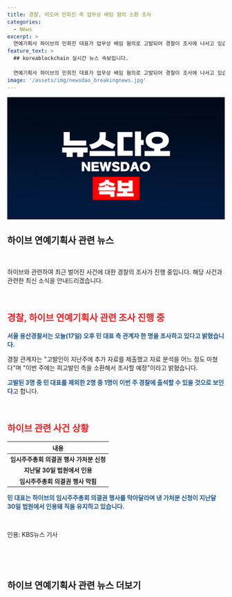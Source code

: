 ```yaml
---
title: 경찰, 어도어 민희진 측 업무상 배임 혐의 소환 조사
categories:
  - News
excerpt: >
  연예기획사 하이브의 민희진 대표가 업무상 배임 혐의로 고발되어 경찰이 조사에 나서고 있습니다. 경찰은 오늘(17일) 민 대표 측 관계자 한 명을 조사 중이며, 이에 앞서 서울경찰청은 고발인의 추가 자료를 분석하고 피고발인들을 이번 주에 소환할 예정이라 밝혔습니다. 민 대표는 가처분 신청으로 법원에 출석하며 임시주주총회 의결권 행사를 막아달라고 요청했습니다. 해당 소식은 논란을 불러일으키고 있습니다. (글자 수: 150자)
feature_text: >
  ## koreablockchain 실시간 뉴스 속보입니다.

  연예기획사 하이브의 민희진 대표가 업무상 배임 혐의로 고발되어 경찰이 조사에 나서고 있습니다. 경찰은 오늘(17일) 민 대표 측 관계자 한 명을 조사 중이며, 이에 앞서 서울경찰청은 고발인의 추가 자료를 분석하고 피고발인들을 이번 주에 소환할 예정이라 밝혔습니다. 민 대표는 가처분 신청으로 법원에 출석하며 임시주주총회 의결권 행사를 막아달라고 요청했습니다. 해당 소식은 논란을 불러일으키고 있습니다. (글자 수: 150자)
image: '/assets/img/newsdao_breakingnews.jpg'
---
```


<p><img src="/assets/img/newsdao_breakingnews.jpg" alt="koreablockchain 속보" /></p>

<h2 data-ke-size="size26">하이브 연예기획사 관련 뉴스</h2>

<p data-ke-size="size16">&nbsp;</p>

<p data-ke-size="size14">하이브와 관련하여 최근 벌어진 사건에 대한 경찰의 조사가 진행 중입니다. 해당 사건과 관련한 최신 소식을 안내드리겠습니다.</p>

<p data-ke-size="size16">&nbsp;</p>

<h2><b><span style="color: #ee2323;">경찰, 하이브 연예기획사 관련 조사 진행 중</span></b></h2>

<p><b><span style="color: #1a5490;">서울 용산경찰서는 오늘(17일) 오후 민 대표 측 관계자 한 명을 조사하고 있다고 밝혔습니다.</span></b></p>

<p>경찰 관계자는 "고발인이 지난주에 추가 자료를 제출했고 자료 분석을 어느 정도 마쳤다"며 "이번 주에는 피고발인 측을 소환해서 조사할 예정"이라고 밝혔습니다.</p>

<p><b><span style="color: #1a5490;">고발된 3명 중 민 대표를 제외한 2명 중 1명이 이번 주 경찰에 출석할 수 있을 것으로 보인다</span></b>고 합니다.</p>

<p data-ke-size="size16">&nbsp;</p>

<h2><b><span style="color: #ee2323;">하이브 관련 사건 상황</span></b></h2>

<table>
<thead>
    <tr>
        <th style="text-align: center;">내용</th>
    </tr>
</thead>
<tbody>
    <tr>
        <td style="text-align: center; height: 17px;"><b>임시주주총회 의결권 행사 가처분 신청</b></td>
    </tr>
    <tr>
        <td style="text-align: center; height: 17px;"><b>지난달 30일 법원에서 인용</b></td>
    </tr>
    <tr>
        <td style="text-align: center; height: 17px;"><b>임시주주총회 의결권 행사 막힘</b></td>
    </tr>
</tbody>
</table>

<p><b><span style="color: #1a5490;">민 대표는 하이브의 임시주주총회 의결권 행사를 막아달라며 낸 가처분 신청이 지난달 30일 법원에서 인용돼 직을 유지하고 있습니다.</span></b></p>

<p data-ke-size="size16">&nbsp;</p>

<p>인용: KBS뉴스 기사</p>

<p data-ke-size="size16">&nbsp;</p>

<p data-ke-size="size16">&nbsp;</p>

<h2 data-ke-size="size26">하이브 연예기획사 관련 뉴스 더보기</h2>

<p data-ke-size="size16">&nbsp;</p>

